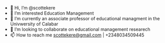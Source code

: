 - 👋 Hi, I’m @scottekere
- 👀 I’m interested Education Management 
- 🌱 I’m currently an associate professor of educational managment in the Univwersity of Calabar
- 💞️ I’m looking to collaborate on educational management researech 
- 📫 How to reach me scottekere@gmail.com | +2348034509445

<!---
scottekere/scottekere is a ✨ special ✨ repository because its `README.md` (this file) appears on your GitHub profile.
You can click the Preview link to take a look at your changes.
--->
